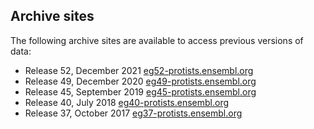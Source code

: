 ## Archive sites

The following archive sites are available to access previous versions of data:

 - Release 52, December 2021  [eg52-protists.ensembl.org](http://eg52-protists.ensembl.org)
 - Release 49, December 2020  [eg49-protists.ensembl.org](http://eg49-protists.ensembl.org)
 - Release 45, September 2019 [eg45-protists.ensembl.org](http://eg45-protists.ensembl.org)
 - Release 40, July 2018      [eg40-protists.ensembl.org](http://eg40-protists.ensembl.org)
 - Release 37, October 2017   [eg37-protists.ensembl.org](http://eg37-protists.ensembl.org)                                                                                                
